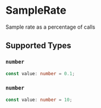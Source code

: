 # SampleRate

Sample rate as a percentage of calls


## Supported Types

### `number`

```typescript
const value: number = 0.1;
```

### `number`

```typescript
const value: number = 10;
```

